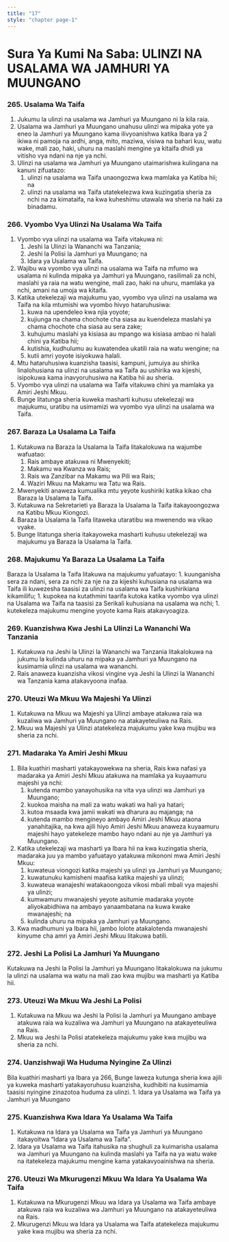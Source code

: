 ```yaml
---
title: "17"
style: "chapter page-1"
---
```


# Sura Ya Kumi Na Saba: ULINZI NA USALAMA WA JAMHURI YA MUUNGANO


### 265. Usalama Wa Taifa

1. Jukumu la ulinzi na usalama wa Jamhuri ya Muungano ni la kila raia.
1. Usalama wa Jamhuri ya Muungano unahusu ulinzi wa mipaka yote ya eneo la Jamhuri ya Muungano kama ilivyoanishwa katika Ibara ya 2 ikiwa ni pamoja na ardhi, anga, mito, maziwa, visiwa na bahari kuu, watu wake, mali zao, haki, uhuru na maslahi mengine ya kitaifa dhidi ya vitisho vya ndani na nje ya nchi.
1. Ulinzi na usalama wa Jamhuri ya Muungano utaimarishwa kulingana na kanuni zifuatazo:
	1. ulinzi na usalama wa Taifa unaongozwa kwa mamlaka ya Katiba hii; na
	1. ulinzi na usalama wa Taifa utatekelezwa kwa kuzingatia sheria za nchi na za kimataifa, na kwa kuheshimu utawala wa sheria na haki za binadamu.

### 266. Vyombo Vya Ulinzi Na Usalama Wa Taifa

1. Vyombo vya ulinzi na usalama wa Taifa vitakuwa ni:
	1. Jeshi la Ulinzi la Wananchi wa Tanzania;
	1. Jeshi la Polisi la Jamhuri ya Muungano; na
	1. Idara ya Usalama wa Taifa.
1. Wajibu wa vyombo vya ulinzi na usalama wa Taifa na mfumo wa usalama ni kulinda mipaka ya Jamhuri ya Muungano, rasilimali za nchi, maslahi ya raia na watu wengine, mali zao, haki na uhuru, mamlaka ya nchi, amani na umoja wa kitaifa.
1. Katika utekelezaji wa majukumu yao, vyombo vya ulinzi na usalama wa Taifa na kila mtumishi wa vyombo hivyo hataruhusiwa:
	1. kuwa na upendeleo kwa njia yoyote;
	1. kujiunga na chama chochote cha siasa au kuendeleza maslahi ya chama chochote cha siasa au sera zake;
	1. kuhujumu maslahi ya kisiasa au mpango wa kisiasa ambao ni halali chini ya Katiba hii;
	1. kutishia, kudhulumu au kuwatendea ukatili raia na watu wengine; na
	1. kutii amri yoyote isiyokuwa halali.
1. Mtu hataruhusiwa kuanzisha taasisi, kampuni, jumuiya au shirika linalohusiana na ulinzi na usalama wa Taifa au ushirika wa kijeshi, isipokuwa kama inavyoruhusiwa na Katiba hii au sheria.
1. Vyombo vya ulinzi na usalama wa Taifa vitakuwa chini ya mamlaka ya Amiri Jeshi Mkuu.
1. Bunge litatunga sheria kuweka masharti kuhusu utekelezaji wa majukumu, uratibu na usimamizi wa vyombo vya ulinzi na usalama wa Taifa.

### 267. Baraza La Usalama La Taifa

1. Kutakuwa na Baraza la Usalama la Taifa litakalokuwa na wajumbe wafuatao:
	1. Rais ambaye atakuwa ni Mwenyekiti;
	1. Makamu wa Kwanza wa Rais;
	1. Rais wa Zanzibar na Makamu wa Pili wa Rais;
	1. Waziri Mkuu na Makamu wa Tatu wa Rais.
1. Mwenyekiti anaweza kumualika mtu yeyote kushiriki katika kikao cha Baraza la Usalama la Taifa.
1. Kutakuwa na Sekretarieti ya Baraza la Usalama la Taifa itakayoongozwa na Katibu Mkuu Kiongozi.
1. Baraza la Usalama la Taifa litaweka utaratibu wa mwenendo wa vikao vyake.
1. Bunge litatunga sheria itakayoweka masharti kuhusu utekelezaji wa majukumu ya Baraza la Usalama la Taifa.

### 268. Majukumu Ya Baraza La Usalama La Taifa

 Baraza la Usalama la Taifa litakuwa na majukumu yafuatayo:
	1. kuunganisha sera za ndani, sera za nchi za nje na za kijeshi kuhusiana na usalama wa Taifa ili kuwezesha taasisi za ulinzi na usalama wa Taifa kushirikiana kikamilifu;
	1. kupokea na kutathmini taarifa kutoka katika vyombo vya ulinzi na Usalama wa Taifa na taasisi za Serikali kuhusiana na usalama wa nchi;
	1. kutekeleza majukumu mengine yoyote kama Rais atakavyoagiza.

### 269. Kuanzishwa Kwa Jeshi La Ulinzi La Wananchi Wa Tanzania

1. Kutakuwa na Jeshi la Ulinzi la Wananchi wa Tanzania litakalokuwa na jukumu la kulinda uhuru na mipaka ya Jamhuri ya Muungano na kusimamia ulinzi na usalama wa wananchi.
1. Rais anaweza kuanzisha vikosi vingine vya Jeshi la Ulinzi la Wananchi wa Tanzania kama atakavyoona inafaa.

### 270. Uteuzi Wa Mkuu Wa Majeshi Ya Ulinzi

1. Kutakuwa na Mkuu wa Majeshi ya Ulinzi ambaye atakuwa raia wa kuzaliwa wa Jamhuri ya Muungano na atakayeteuliwa na Rais.
1. Mkuu wa Majeshi ya Ulinzi atatekeleza majukumu yake kwa mujibu wa sheria za nchi.

### 271. Madaraka Ya Amiri Jeshi Mkuu

1. Bila kuathiri masharti yatakayowekwa na sheria, Rais kwa nafasi ya madaraka ya Amiri Jeshi Mkuu atakuwa na mamlaka ya kuyaamuru majeshi ya nchi:
	1. kutenda mambo yanayohusika na vita vya ulinzi wa Jamhuri ya Muungano;
	1. kuokoa maisha na mali za watu wakati wa hali ya hatari;
	1. kutoa msaada kwa jamii wakati wa dharura au majanga; na
	1. kutenda mambo mengineyo ambayo Amiri Jeshi Mkuu ataona yanahitajika, na kwa ajili hiyo Amiri Jeshi Mkuu anaweza kuyaamuru majeshi hayo yatekeleze mambo hayo ndani au nje ya Jamhuri ya Muungano.
1. Katika utekelezaji wa masharti ya Ibara hii na kwa kuzingatia sheria, madaraka juu ya mambo yafuatayo yatakuwa mikononi mwa Amiri Jeshi Mkuu:
	1. kuwateua viongozi katika majeshi ya ulinzi ya Jamhuri ya Muungano;
	1. kuwatunuku kamisheni maafisa katika majeshi ya ulinzi;
	1. kuwateua wanajeshi watakaoongoza vikosi mbali mbali vya majeshi ya ulinzi;
	1. kumwamuru mwanajeshi yeyote asitumie madaraka yoyote aliyokabidhiwa na ambayo yanaambatana na kuwa kwake mwanajeshi; na
	1. kulinda uhuru na mipaka ya Jamhuri ya Muungano.
1. Kwa madhumuni ya Ibara hii, jambo lolote atakalotenda mwanajeshi kinyume cha amri ya Amiri Jeshi Mkuu litakuwa batili.

### 272. Jeshi La Polisi La Jamhuri Ya Muungano

Kutakuwa na Jeshi la Polisi la Jamhuri ya Muungano litakalokuwa na jukumu la ulinzi na usalama wa watu na mali zao kwa mujibu wa masharti ya Katiba hii.

### 273. Uteuzi Wa Mkuu Wa Jeshi La Polisi

1. Kutakuwa na Mkuu wa Jeshi la Polisi la Jamhuri ya Muungano ambaye atakuwa raia wa kuzaliwa wa Jamhuri ya Muungano na atakayeteuliwa na Rais.
1. Mkuu wa Jeshi la Polisi atatekeleza majukumu yake kwa mujibu wa sheria za nchi.

### 274. Uanzishwaji Wa Huduma Nyingine Za Ulinzi

 Bila kuathiri masharti ya Ibara ya 266, Bunge laweza kutunga sheria kwa ajili ya kuweka masharti yatakayoruhusu kuanzisha, kudhibiti na kusimamia taasisi nyingine zinazotoa huduma za ulinzi.
	1. Idara ya Usalama wa Taifa ya Jamhuri ya Muungano

### 275. Kuanzishwa Kwa Idara Ya Usalama Wa Taifa

1. Kutakuwa na Idara ya Usalama wa Taifa ya Jamhuri ya Muungano itakayoitwa “Idara ya Usalama wa Taifa”.
1. Idara ya Usalama wa Taifa itahusika na shughuli za kuimarisha usalama wa Jamhuri ya Muungano na kulinda maslahi ya Taifa na ya watu wake na itatekeleza majukumu mengine kama yatakavyoainishwa na sheria.

### 276. Uteuzi Wa Mkurugenzi Mkuu Wa Idara Ya Usalama Wa Taifa

1. Kutakuwa na Mkurugenzi Mkuu wa Idara ya Usalama wa Taifa ambaye atakuwa raia wa kuzaliwa wa Jamhuri ya Muungano na atakayeteuliwa na Rais.
1. Mkurugenzi Mkuu wa Idara ya Usalama wa Taifa atatekeleza majukumu yake kwa mujibu wa sheria za nchi.
